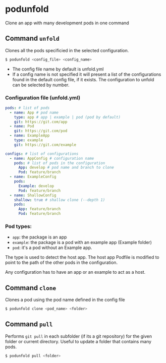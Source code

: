 # podunfold

Clone an app with many development pods in one command

## Command `unfold`

Clones all the pods specificied in the selected configuration. 

```bash
$ podunfold <config_file> <config_name>
```
- The config file name by default is unfold.yml
- If a config name is not specified it will present a list of the configurations found in the default config file, if it exists. The configuration to unfold can be selected by number.


### Configuration file (unfold.yml)

```yml
pods: # list of pods
  - name: App # pod name
    type: app # app | example | pod (pod by default)
    git: https://git.com/app
  - name: Pod
    git: https://git.com/pod
  - name: ExampleApp
    type: example
    git: https://git.com/example

configs: # list of configurations
  - name: AppConfig # configuration name
    pods: # list of pods in the configuration
      App: develop # pod name and branch to clone
      Pod: feature/branch
  - name: ExampleConfig
    pods:
      Example: develop
      Pod: feature/branch
  - name: ShallowConfig
    shallow: true # shallow clone (--depth 1)
    pods:
      App: feature/branch
      Pod: feature/branch
```

### Pod types:
- `app`: the package is an app
- `example`: the package is a pod with an example app (Example folder)
- `pod`: it's a pod without an Example app.

The type is used to detect the host app. The host app Podfile is modified to point to the path of the other pods in the configuration.

Any configuration has to have an app or an example to act as a host.


## Command `clone`

Clones a pod using the pod name defined in the config file

```bash
$ podunfold clone <pod_name> <folder>
```

## Command `pull`

Performs `git pull` in each subfolder (if its a git repository) for the given folder or current directory. Useful to update a folder that contains many pods.

```bash
$ podunfold pull <folder>
```
